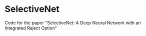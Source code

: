 # SelectiveNet
Code for the paper "SelectiveNet: A Deep Neural Network with an Integrated Reject Option"
